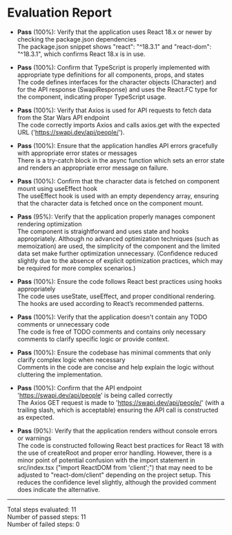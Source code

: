 # Evaluation Report

- **Pass** (100%): Verify that the application uses React 18.x or newer by checking the package.json dependencies  
  The package.json snippet shows "react": "^18.3.1" and "react-dom": "^18.3.1", which confirms React 18.x is in use.

- **Pass** (100%): Confirm that TypeScript is properly implemented with appropriate type definitions for all components, props, and states  
  The code defines interfaces for the character objects (Character) and for the API response (SwapiResponse) and uses the React.FC type for the component, indicating proper TypeScript usage.

- **Pass** (100%): Verify that Axios is used for API requests to fetch data from the Star Wars API endpoint  
  The code correctly imports Axios and calls axios.get with the expected URL ('https://swapi.dev/api/people/').

- **Pass** (100%): Ensure that the application handles API errors gracefully with appropriate error states or messages  
  There is a try-catch block in the async function which sets an error state and renders an appropriate error message on failure.

- **Pass** (100%): Confirm that the character data is fetched on component mount using useEffect hook  
  The useEffect hook is used with an empty dependency array, ensuring that the character data is fetched once on the component mount.

- **Pass** (95%): Verify that the application properly manages component rendering optimization  
  The component is straightforward and uses state and hooks appropriately. Although no advanced optimization techniques (such as memoization) are used, the simplicity of the component and the limited data set make further optimization unnecessary. (Confidence reduced slightly due to the absence of explicit optimization practices, which may be required for more complex scenarios.)

- **Pass** (100%): Ensure the code follows React best practices using hooks appropriately  
  The code uses useState, useEffect, and proper conditional rendering. The hooks are used according to React’s recommended patterns.

- **Pass** (100%): Verify that the application doesn't contain any TODO comments or unnecessary code  
  The code is free of TODO comments and contains only necessary comments to clarify specific logic or provide context.

- **Pass** (100%): Ensure the codebase has minimal comments that only clarify complex logic when necessary  
  Comments in the code are concise and help explain the logic without cluttering the implementation.

- **Pass** (100%): Confirm that the API endpoint 'https://swapi.dev/api/people' is being called correctly  
  The Axios GET request is made to 'https://swapi.dev/api/people/' (with a trailing slash, which is acceptable) ensuring the API call is constructed as expected.

- **Pass** (90%): Verify that the application renders without console errors or warnings  
  The code is constructed following React best practices for React 18 with the use of createRoot and proper error handling. However, there is a minor point of potential confusion with the import statement in src/index.tsx ("import ReactDOM from 'client';") that may need to be adjusted to "react-dom/client" depending on the project setup. This reduces the confidence level slightly, although the provided comment does indicate the alternative.  

---

Total steps evaluated: 11  
Number of passed steps: 11  
Number of failed steps: 0